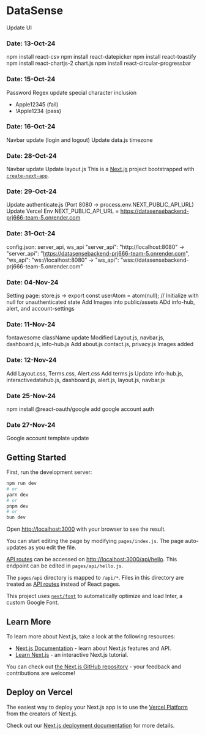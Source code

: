 # DataSense

Update UI
### Date: 13-Oct-24
npm install react-csv
npm install react-datepicker
npm install react-toastify
npm install react-chartjs-2 chart.js
npm install react-circular-progressbar

### Date: 15-Oct-24
Password Regex update special character inclusion
- Apple12345 (fail)
- !Apple1234 (pass)

### Date: 16-Oct-24
Navbar update (login and logout)
Update data.js timezone

### Date: 28-Oct-24
Navbar update
Update layout.js
This is a [Next.js](https://nextjs.org/) project bootstrapped with [`create-next-app`](https://github.com/vercel/next.js/tree/canary/packages/create-next-app).

### Date: 29-Oct-24
Update authenticate.js (Port 8080 -> process.env.NEXT_PUBLIC_API_URL)
Update Vercel Env NEXT_PUBLIC_API_URL = https://datasensebackend-prj666-team-5.onrender.com

### Date: 31-Oct-24
config.json: server_api, ws_api
  "server_api": "http://localhost:8080" ->  "server_api": "https://datasensebackend-prj666-team-5.onrender.com",
  "ws_api": "ws://localhost:8080" ->   "ws_api": "wss://datasensebackend-prj666-team-5.onrender.com"

### Date: 04-Nov-24
Setting page: store.js -> export const userAtom = atom(null); // Initialize with null for unauthenticated state
Add Images into public/assets
ADd info-hub, alert, and account-settings

### Date: 11-Nov-24
fontawesome className update
Modified Layout.js, navbar.js, dashboard.js, info-hub.js
Add about.js contact.js, privacy.js
Images added

### Date: 12-Nov-24
Add Layout.css, Terms.css, Alert.css
Add terms.js
Update info-hub.js, interactivedatahub.js, dashboard.js, alert.js, layout.js, navbar.js

### Date 25-Nov-24
npm install @react-oauth/google
add google account auth

### Date 27-Nov-24
Google account template update

## Getting Started

First, run the development server:

```bash
npm run dev
# or
yarn dev
# or
pnpm dev
# or
bun dev
```

Open [http://localhost:3000](http://localhost:3000) with your browser to see the result.

You can start editing the page by modifying `pages/index.js`. The page auto-updates as you edit the file.

[API routes](https://nextjs.org/docs/api-routes/introduction) can be accessed on [http://localhost:3000/api/hello](http://localhost:3000/api/hello). This endpoint can be edited in `pages/api/hello.js`.

The `pages/api` directory is mapped to `/api/*`. Files in this directory are treated as [API routes](https://nextjs.org/docs/api-routes/introduction) instead of React pages.

This project uses [`next/font`](https://nextjs.org/docs/basic-features/font-optimization) to automatically optimize and load Inter, a custom Google Font.

## Learn More

To learn more about Next.js, take a look at the following resources:

- [Next.js Documentation](https://nextjs.org/docs) - learn about Next.js features and API.
- [Learn Next.js](https://nextjs.org/learn) - an interactive Next.js tutorial.

You can check out [the Next.js GitHub repository](https://github.com/vercel/next.js/) - your feedback and contributions are welcome!

## Deploy on Vercel

The easiest way to deploy your Next.js app is to use the [Vercel Platform](https://vercel.com/new?utm_medium=default-template&filter=next.js&utm_source=create-next-app&utm_campaign=create-next-app-readme) from the creators of Next.js.

Check out our [Next.js deployment documentation](https://nextjs.org/docs/deployment) for more details.
